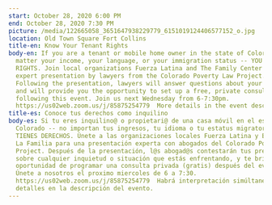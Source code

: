 ```yaml
---
start: October 28, 2020 6:00 PM
end: October 28, 2020 7:30 PM
picture: /media/122665058_3651647938229779_6151019124406577152_o.jpg
location: Old Town Square Fort Collins
title-en: Know Your Tenant Rights
body-en: If you are a tenant or mobile home owner in the state of Colorado -- no
  matter your income, your language, or your immigration status -- YOU HAVE
  RIGHTS. Join local organizations Fuerza Latina and The Family Center for an
  expert presentation by lawyers from the Colorado Poverty Law Project.
  Following the presentation, lawyers will answer questions about your concerns
  and will provide you the opportunity to set up a free, private consultation
  following this event. Join us next Wednesday from 6-7:30pm.
  https://us02web.zoom.us/j/85875254779  More details in the event description!
title-es: Conoce tus derechos como inquilino
body-es: Si tu eres inquilino@ o propietari@ de una casa móvil en el estado de
  Colorado -- no importan tus ingresos, tu idioma o tu estatus migratorio --
  TIENES DERECHOS. Únete a las organizaciones locales Fuerza Latina y El Centro
  La Familia para una presentación experta con abogados del Colorado Poverty Law
  Project. Después de la presentación, l@s abogad@s contestarán tus preguntas
  sobre cualquier inquietud o situación que estás enfrentando, y te brindarán la
  oportunidad de programar una consulta privada (gratis) después del evento.
  Únete a nosotros el proximo miercoles de 6 a 7:30.
  https://us02web.zoom.us/j/85875254779  Habrá interpretación simúltanea. Más
  detalles en la descripción del evento.
---
```

